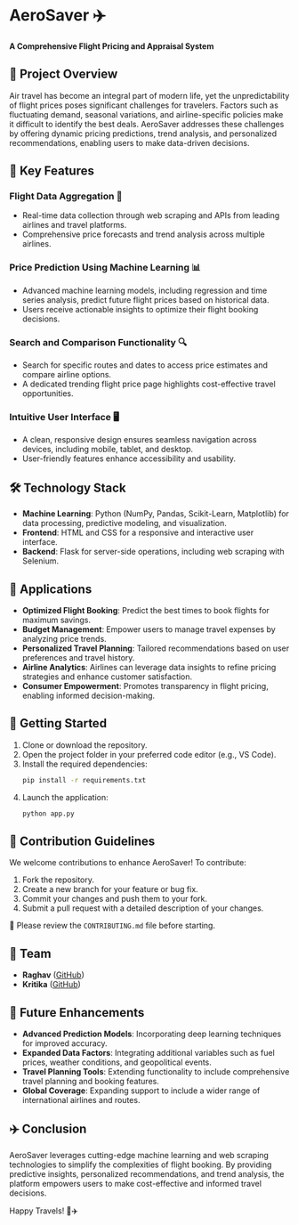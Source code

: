
# AeroSaver ✈️  
**A Comprehensive Flight Pricing and Appraisal System**  

## 🌟 Project Overview  
Air travel has become an integral part of modern life, yet the unpredictability of flight prices poses significant challenges for travelers. Factors such as fluctuating demand, seasonal variations, and airline-specific policies make it difficult to identify the best deals. AeroSaver addresses these challenges by offering dynamic pricing predictions, trend analysis, and personalized recommendations, enabling users to make data-driven decisions.  

## 🚀 Key Features  
### Flight Data Aggregation 🛬  
- Real-time data collection through web scraping and APIs from leading airlines and travel platforms.  
- Comprehensive price forecasts and trend analysis across multiple airlines.  

### Price Prediction Using Machine Learning 📊  
- Advanced machine learning models, including regression and time series analysis, predict future flight prices based on historical data.  
- Users receive actionable insights to optimize their flight booking decisions.  

### Search and Comparison Functionality 🔍  
- Search for specific routes and dates to access price estimates and compare airline options.  
- A dedicated trending flight price page highlights cost-effective travel opportunities.  

### Intuitive User Interface 🖥️  
- A clean, responsive design ensures seamless navigation across devices, including mobile, tablet, and desktop.  
- User-friendly features enhance accessibility and usability.  

## 🛠 Technology Stack  
- **Machine Learning**: Python (NumPy, Pandas, Scikit-Learn, Matplotlib) for data processing, predictive modeling, and visualization.  
- **Frontend**: HTML and CSS for a responsive and interactive user interface.  
- **Backend**: Flask for server-side operations, including web scraping with Selenium.  

## 🎯 Applications  
- **Optimized Flight Booking**: Predict the best times to book flights for maximum savings.  
- **Budget Management**: Empower users to manage travel expenses by analyzing price trends.  
- **Personalized Travel Planning**: Tailored recommendations based on user preferences and travel history.  
- **Airline Analytics**: Airlines can leverage data insights to refine pricing strategies and enhance customer satisfaction.  
- **Consumer Empowerment**: Promotes transparency in flight pricing, enabling informed decision-making.  

## 📌 Getting Started  
1. Clone or download the repository.  
2. Open the project folder in your preferred code editor (e.g., VS Code).  
3. Install the required dependencies:  
   ```bash  
   pip install -r requirements.txt  
   ```  
4. Launch the application:  
   ```bash  
   python app.py  
   ```  

## 🤝 Contribution Guidelines  
We welcome contributions to enhance AeroSaver! To contribute:  
1. Fork the repository.  
2. Create a new branch for your feature or bug fix.  
3. Commit your changes and push them to your fork.  
4. Submit a pull request with a detailed description of your changes.  

📌 Please review the `CONTRIBUTING.md` file before starting.  

## 👥 Team  
- **Raghav** ([GitHub](https://github.com/RAGHAVS1304))  
- **Kritika** ([GitHub](https://github.com/krittika2004))  

## 🔮 Future Enhancements  
- **Advanced Prediction Models**: Incorporating deep learning techniques for improved accuracy.  
- **Expanded Data Factors**: Integrating additional variables such as fuel prices, weather conditions, and geopolitical events.  
- **Travel Planning Tools**: Extending functionality to include comprehensive travel planning and booking features.  
- **Global Coverage**: Expanding support to include a wider range of international airlines and routes.  

## ✈️ Conclusion  
AeroSaver leverages cutting-edge machine learning and web scraping technologies to simplify the complexities of flight booking. By providing predictive insights, personalized recommendations, and trend analysis, the platform empowers users to make cost-effective and informed travel decisions.  

Happy Travels! 🚀✈️  

